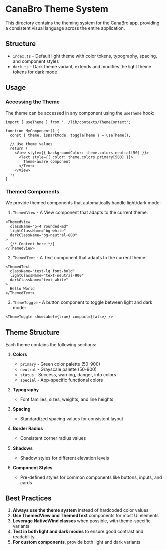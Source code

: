 # CanaBro Theme System

This directory contains the theming system for the CanaBro app, providing a consistent visual language across the entire application.

## Structure

- `index.ts` - Default light theme with color tokens, typography, spacing, and component styles
- `dark.ts` - Dark theme variant, extends and modifies the light theme tokens for dark mode

## Usage

### Accessing the Theme

The theme can be accessed in any component using the `useTheme` hook:

```tsx
import { useTheme } from '../lib/contexts/ThemeContext';

function MyComponent() {
  const { theme, isDarkMode, toggleTheme } = useTheme();
  
  // Use theme values
  return (
    <View style={{ backgroundColor: theme.colors.neutral[50] }}>
      <Text style={{ color: theme.colors.primary[500] }}>
        Theme-aware component
      </Text>
    </View>
  );
}
```

### Themed Components

We provide themed components that automatically handle light/dark mode:

1. `ThemedView` - A View component that adapts to the current theme:

```tsx
<ThemedView 
  className="p-4 rounded-md" 
  lightClassName="bg-white" 
  darkClassName="bg-neutral-800"
>
  {/* Content here */}
</ThemedView>
```

2. `ThemedText` - A Text component that adapts to the current theme:

```tsx
<ThemedText 
  className="text-lg font-bold" 
  lightClassName="text-neutral-900" 
  darkClassName="text-white"
>
  Hello World
</ThemedText>
```

3. `ThemeToggle` - A button component to toggle between light and dark mode:

```tsx
<ThemeToggle showLabel={true} compact={false} />
```

## Theme Structure

Each theme contains the following sections:

1. **Colors**
   - `primary` - Green color palette (50-900)
   - `neutral` - Grayscale palette (50-900)
   - `status` - Success, warning, danger, info colors
   - `special` - App-specific functional colors

2. **Typography**
   - Font families, sizes, weights, and line heights

3. **Spacing**
   - Standardized spacing values for consistent layout

4. **Border Radius**
   - Consistent corner radius values

5. **Shadows**
   - Shadow styles for different elevation levels

6. **Component Styles**
   - Pre-defined styles for common components like buttons, inputs, and cards

## Best Practices

1. **Always use the theme system** instead of hardcoded color values
2. **Use ThemedView and ThemedText** components for most UI elements
3. **Leverage NativeWind classes** when possible, with theme-specific variants
4. **Test in both light and dark modes** to ensure good contrast and readability
5. **For custom components**, provide both light and dark variants
